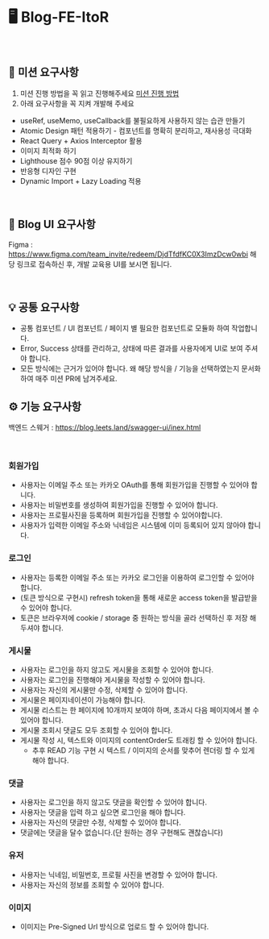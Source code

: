 # 🖥️ Blog-FE-ItoR

<br>

## 🎯 미션 요구사항

1. 미션 진행 방법을 꼭 읽고 진행해주세요
   [미션 진행 방법](https://www.notion.so/46dbd9440a4f4d5e97228011dff70f5a?pvs=21)
2. 아래 요구사항을 꼭 지켜 개발해 주세요
- useRef, useMemo, useCallback를 불필요하게 사용하지 않는 습관 만들기
- Atomic Design 패턴 적용하기 - 컴포넌트를 명확히 분리하고, 재사용성 극대화
- React Query + Axios Interceptor 활용
- 이미지 최적화 하기
- Lighthouse 점수 90점 이상 유지하기
- 반응형 디자인 구현
- Dynamic Import + Lazy Loading 적용

<br>

## 🎨 Blog UI 요구사항

Figma : https://www.figma.com/team_invite/redeem/DjdTfdfKC0X3ImzDcw0wbi
해당 링크로 접속하신 후, 개발 교육용 UI를 보시면 됩니다.

<br>

## 💡 공통 요구사항

- 공통 컴포넌트 / UI 컴포넌트 / 페이지 별 필요한 컴포넌트로 모듈화 하여 작업합니다.
- Error, Success 상태를 관리하고, 상태에 따른 결과를 사용자에게 UI로 보여 주셔야 합니다.
- 모든 방식에는 근거가 있어야 합니다. 왜 해당 방식을 / 기능을 선택하였는지 문서화 하여 매주 미션 PR에 남겨주세요.

## ⚙️ 기능 요구사항

백엔드 스웨거 : https://blog.leets.land/swagger-ui/inex.html

<br>

###  회원가입

- 사용자는 이메일 주소 또는 카카오 OAuth를 통해 회원가입을 진행할 수 있어야 합니다.
- 사용자는 비밀번호를 생성하여 회원가입을 진행할 수 있어야 합니다.
- 사용자는 프로필사진을 등록하며 회원가입을 진행할 수 있어야합니다.
- 사용자가 입력한 이메일 주소와 닉네임은 시스템에 이미 등록되어 있지 않아야 합니다.

### 로그인

- 사용자는 등록한 이메일 주소 또는 카카오 로그인을 이용하여 로그인할 수 있어야 합니다.
- (토큰 방식으로 구현시) refresh token을 통해 새로운 access token을 발급받을 수 있어야 합니다.
- 토큰은 브라우저에 cookie / storage 중 원하는 방식을 골라 선택하신 후 저장 해 두셔야 합니다.
  

### 게시물

- 사용자는 로그인을 하지 않고도 게시물을 조회할 수 있어야 합니다.
- 사용자는 로그인을 진행해야 게시물을 작성할 수 있어야 합니다.
- 사용자는 자신의 게시물만 수정, 삭제할 수 있어야 합니다.
- 게시물은 페이지네이션이 가능해야 합니다.
- 게시물 리스트는 한 페이지에 10개까지 보여야 하며, 초과시 다음 페이지에서 볼 수 있어야 합니다.
- 게시물 조회시 댓글도 모두 조회할 수 있어야 합니다.
- 게시물 작성 시, 텍스트와 이미지의 contentOrder도 트래킹 할 수 있어야 합니다.
  - 추후 READ 기능 구현 시 텍스트 / 이미지의 순서를 맞추어 렌더링 할 수 있게 해야 합니다.

### 댓글

- 사용자는 로그인을 하지 않고도 댓글을 확인할 수 있어야 합니다.
- 사용자는 댓글을 입력 하고 싶으면 로그인을 해야 합니다.
- 사용자는 자신의 댓글만 수정, 삭제할 수 있어야 합니다.
- 댓글에는 댓글을 달수 없습니다.(단 원하는 경우 구현해도 괜찮습니다)

### 유저

- 사용자는 닉네임, 비밀번호, 프로필 사진을 변경할 수 있어야 합니다.
- 사용자는 자신의 정보를 조회할 수 있어야 합니다.

### 이미지
- 이미지는 Pre-Signed Url 방식으로 업로드 할 수 있어야 합니다.

